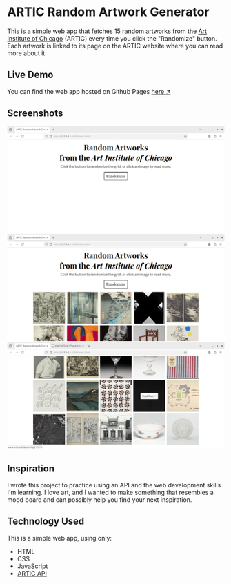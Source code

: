 # ARTIC Random Artwork Generator

This is a simple web app that fetches 15 random artworks from the [Art Institute of Chicago](https://www.artic.edu/) (ARTIC) every time you click the "Randomize" button.
Each artwork is linked to its page on the ARTIC website where you can read more about it.

## Live Demo

You can find the web app hosted on Github Pages [here &nearr;](https://mrnng.github.io/artic/)

## Screenshots

![The page on load, before pressing the "Randomize" button](./screenshots/artic-screenshot-1.png)
![The page after the random artworks are generated](./screenshots/artic-screenshot-2.png)
![Hovering over an artwork shows the "Read More" overlay](./screenshots/artic-screenshot-3.png)

## Inspiration

I wrote this project to practice using an API and the web development skills I'm learning.
I love art, and I wanted to make something that resembles a mood board and can possibly help you find your next inspiration.

## Technology Used

This is a simple web app, using only:

- HTML
- CSS
- JavaScript
- [ARTIC API](https://api.artic.edu/docs/)
